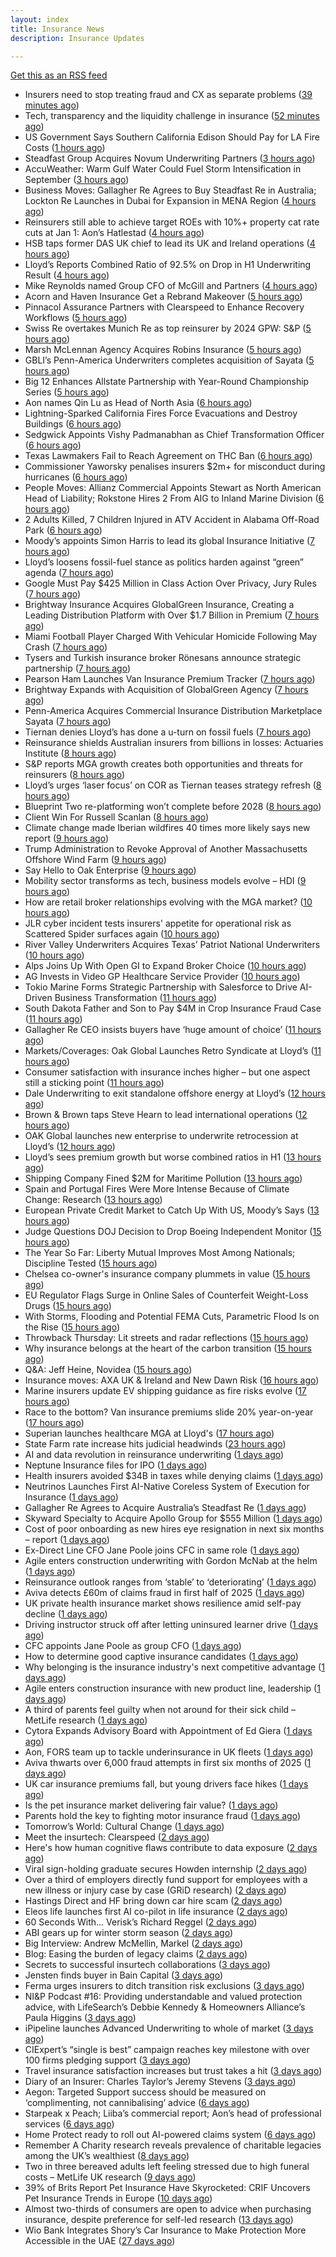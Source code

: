 ```yaml
---
layout: index
title: Insurance News
description: Insurance Updates

---
```


[Get this as an RSS feed](/insurance.rss)

<!-- news_marker starts -->
- Insurers need to stop treating fraud and CX as separate problems ([39 minutes ago](https://www.dig-in.com/opinion/insurers-to-stop-treating-fraud-and-cx-as-separate-problems))
- Tech, transparency and the liquidity challenge in insurance ([52 minutes ago](https://www.dig-in.com/opinion/tech-transparency-and-liquidity-challenge-in-insurance))
- US Government Says Southern California Edison Should Pay for LA Fire Costs ([1 hours ago](https://www.insurancejournal.com/news/west/2025/09/04/837972.htm))
- Steadfast Group Acquires Novum Underwriting Partners ([3 hours ago](https://www.insurancejournal.com/news/midwest/2025/09/04/837942.htm))
- AccuWeather: Warm Gulf Water Could Fuel Storm Intensification in September ([3 hours ago](https://www.insurancejournal.com/news/southcentral/2025/09/04/837939.htm))
- Business Moves: Gallagher Re Agrees to Buy Steadfast Re in Australia; Lockton Re Launches in Dubai for Expansion in MENA Region ([4 hours ago](https://www.insurancejournal.com/news/international/2025/09/04/837933.htm))
- Reinsurers still able to achieve target ROEs with 10%+ property cat rate cuts at Jan 1: Aon’s Hatlestad ([4 hours ago](https://www.reinsurancene.ws/reinsurers-still-able-to-achieve-target-roes-with-10-property-cat-rate-cuts-at-jan-1-aons-hatlestad/))
- HSB taps former DAS UK chief to lead its UK and Ireland operations ([4 hours ago](https://www.insurancebusinessmag.com/uk/news/breaking-news/hsb-taps-former-das-uk-chief-to-lead-its-uk-and-ireland-operations-548501.aspx))
- Lloyd’s Reports Combined Ratio of 92.5% on Drop in H1 Underwriting Result ([4 hours ago](https://www.insurancejournal.com/news/international/2025/09/04/837923.htm))
- Mike Reynolds named Group CFO of McGill and Partners ([4 hours ago](https://www.reinsurancene.ws/mike-reynolds-named-group-cfo-of-mcgill-and-partners/))
- Acorn and Haven Insurance Get a Rebrand Makeover ([5 hours ago](https://insurance-edge.net/2025/09/04/acorn-and-haven-insurance-get-a-rebrand-makeover/))
- Pinnacol Assurance Partners with Clearspeed to Enhance Recovery Workflows ([5 hours ago](https://www.insurtechinsights.com/pinnacol-assurance-partners-with-clearspeed-to-enhance-recovery-workflows/))
- Swiss Re overtakes Munich Re as top reinsurer by 2024 GPW: S&P ([5 hours ago](https://www.reinsurancene.ws/swiss-re-overtakes-munich-re-as-top-reinsurer-by-2024-gpw-sp/))
- Marsh McLennan Agency Acquires Robins Insurance ([5 hours ago](https://www.insurtechinsights.com/marsh-mclennan-agency-acquires-robins-insurance/))
- GBLI’s Penn-America Underwriters completes acquisition of Sayata ([5 hours ago](https://www.reinsurancene.ws/gblis-penn-america-underwriters-completes-acquisition-of-sayata/))
- Big 12 Enhances Allstate Partnership with Year-Round Championship Series ([5 hours ago](https://www.insurancejournal.com/news/midwest/2025/09/04/837914.htm))
- Aon names Qin Lu as Head of North Asia ([6 hours ago](https://www.reinsurancene.ws/aon-names-qin-lu-as-head-of-north-asia/))
- Lightning-Sparked California Fires Force Evacuations and Destroy Buildings ([6 hours ago](https://www.insurancejournal.com/news/west/2025/09/04/837912.htm))
- Sedgwick Appoints Vishy Padmanabhan as Chief Transformation Officer ([6 hours ago](https://www.insurtechinsights.com/sedgwick-appoints-vishy-padmanabhan-as-chief-transformation-officer/))
- Texas Lawmakers Fail to Reach Agreement on THC Ban ([6 hours ago](https://www.insurancejournal.com/news/southcentral/2025/09/04/837902.htm))
- Commissioner Yaworsky penalises insurers $2m+ for misconduct during hurricanes ([6 hours ago](https://www.reinsurancene.ws/commissioner-yaworsky-penalises-insurers-2m-for-misconduct-during-hurricanes/))
- People Moves: Allianz Commercial Appoints Stewart as North American Head of Liability; Rokstone Hires 2 From AIG to Inland Marine Division ([6 hours ago](https://www.insurancejournal.com/news/national/2025/09/04/837755.htm))
- 2 Adults Killed, 7 Children Injured in ATV Accident in Alabama Off-Road Park ([6 hours ago](https://www.insurancejournal.com/news/southeast/2025/09/04/837894.htm))
- Moody’s appoints Simon Harris to lead its global Insurance Initiative ([7 hours ago](https://www.reinsurancene.ws/moodys-appoints-simon-harris-to-lead-its-global-insurance-initiative/))
- Lloyd’s loosens fossil-fuel stance as politics harden against “green” agenda ([7 hours ago](https://www.insurancebusinessmag.com/uk/news/breaking-news/lloyds-loosens-fossilfuel-stance-as-politics-harden-against-green-agenda-548479.aspx))
- Google Must Pay $425 Million in Class Action Over Privacy, Jury Rules ([7 hours ago](https://www.insurancejournal.com/news/national/2025/09/04/837888.htm))
- Brightway Insurance Acquires GlobalGreen Insurance, Creating a Leading Distribution Platform with Over $1.7 Billion in Premium ([7 hours ago](https://www.insurtechinsights.com/brightway-insurance-acquires-globalgreen-insurance-creating-a-leading-distribution-platform-with-over-1-7-billion-in-premium/))
- Miami Football Player Charged With Vehicular Homicide Following May Crash ([7 hours ago](https://www.insurancejournal.com/news/southeast/2025/09/04/837885.htm))
- Tysers and Turkish insurance broker Rönesans announce strategic partnership ([7 hours ago](https://www.reinsurancene.ws/tysers-and-turkish-insurance-broker-ronesans-announce-strategic-partnership/))
- Pearson Ham Launches Van Insurance Premium Tracker ([7 hours ago](https://insurance-edge.net/2025/09/04/pearson-ham-launches-van-insurance-premium-tracker/))
- Brightway Expands with Acquisition of GlobalGreen Agency ([7 hours ago](https://www.insurancejournal.com/news/southeast/2025/09/04/837878.htm))
- Penn-America Acquires Commercial Insurance Distribution Marketplace Sayata ([7 hours ago](https://www.insurancejournal.com/news/east/2025/09/04/837826.htm))
- Tiernan denies Lloyd’s has done a u-turn on fossil fuels ([7 hours ago](https://www.postonline.co.uk/lloyd%E2%80%99slondon/7958955/tiernan-denies-lloyd%E2%80%99s-has-done-a-u-turn-on-fossil-fuels))
- Reinsurance shields Australian insurers from billions in losses: Actuaries Institute ([8 hours ago](https://www.reinsurancene.ws/reinsurance-shields-australian-insurers-from-billions-in-losses-actuaries-institute/))
- S&P reports MGA growth creates both opportunities and threats for reinsurers ([8 hours ago](https://www.reinsurancene.ws/sp-reports-mga-growth-creates-both-opportunities-and-threats-for-reinsurers/))
- Lloyd’s urges ‘laser focus’ on COR as Tiernan teases strategy refresh ([8 hours ago](https://www.postonline.co.uk/lloyd%E2%80%99slondon/7958954/lloyd%E2%80%99s-urges-%E2%80%98laser-focus%E2%80%99-on-cor-as-tiernan-teases-strategy-refresh))
- Blueprint Two re-platforming won’t complete before 2028 ([8 hours ago](https://www.postonline.co.uk/lloyd%E2%80%99slondon/7958953/blueprint-two-re-platforming-won%E2%80%99t-complete-before-2028))
- Client Win For Russell Scanlan ([8 hours ago](https://insurance-edge.net/2025/09/04/client-win-for-russell-scanlan/))
- Climate change made Iberian wildfires 40 times more likely says new report ([9 hours ago](https://www.insurancebusinessmag.com/uk/news/catastrophe/climate-change-made-iberian-wildfires-40-times-more-likely-says-new-report-548466.aspx))
- Trump Administration to Revoke Approval of Another Massachusetts Offshore Wind Farm ([9 hours ago](https://www.insurancejournal.com/news/east/2025/09/04/837864.htm))
- Say Hello to Oak Enterprise ([9 hours ago](https://insurance-edge.net/2025/09/04/say-hello-to-oak-enterprise/))
- Mobility sector transforms as tech, business models evolve – HDI ([9 hours ago](https://www.insurancebusinessmag.com/uk/news/auto-motor/mobility-sector-transforms-as-tech-business-models-evolve--hdi-548437.aspx))
- How are retail broker relationships evolving with the MGA market? ([10 hours ago](https://www.insurancebusinessmag.com/uk/tv/how-are-retail-broker-relationships-evolving-with-the-mga-market-548433.aspx))
- JLR cyber incident tests insurers' appetite for operational risk as Scattered Spider surfaces again ([10 hours ago](https://www.insurancebusinessmag.com/uk/news/cyber/jlr-cyber-incident-tests-insurers-appetite-for-operational-risk-as-scattered-spider-surfaces-again-548432.aspx))
- River Valley Underwriters Acquires Texas’ Patriot National Underwriters ([10 hours ago](https://www.insurancejournal.com/news/southcentral/2025/09/04/837801.htm))
- Alps Joins Up With Open GI to Expand Broker Choice ([10 hours ago](https://insurance-edge.net/2025/09/04/alps-joins-up-with-open-gi-to-expand-broker-choice/))
- AG Invests in Video GP Healthcare Service Provider ([10 hours ago](https://insurance-edge.net/2025/09/04/ag-invests-in-video-gp-healthcare-service-provider/))
- Tokio Marine Forms Strategic Partnership with Salesforce to Drive AI-Driven Business Transformation ([11 hours ago](https://www.insurtechinsights.com/tokio-marine-forms-strategic-partnership-with-salesforce-to-drive-ai-driven-business-transformation/))
- South Dakota Father and Son to Pay $4M in Crop Insurance Fraud Case ([11 hours ago](https://www.insurancejournal.com/news/midwest/2025/09/04/837809.htm))
- Gallagher Re CEO insists buyers have ‘huge amount of choice’ ([11 hours ago](https://www.postonline.co.uk/reinsurance/7958947/gallagher-re-ceo-insists-buyers-have-%E2%80%98huge-amount-of-choice%E2%80%99))
- Markets/Coverages: Oak Global Launches Retro Syndicate at Lloyd’s ([11 hours ago](https://www.insurancejournal.com/news/international/2025/09/04/837861.htm))
- Consumer satisfaction with insurance inches higher – but one aspect still a sticking point ([11 hours ago](https://www.insurancebusinessmag.com/uk/news/breaking-news/consumer-satisfaction-with-insurance-inches-higher--but-one-aspect-still-a-sticking-point-548416.aspx))
- Dale Underwriting to exit standalone offshore energy at Lloyd’s ([12 hours ago](https://www.insurancebusinessmag.com/uk/news/breaking-news/dale-underwriting-to-exit-standalone-offshore-energy-at-lloyds-548413.aspx))
- Brown & Brown taps Steve Hearn to lead international operations ([12 hours ago](https://www.insurancebusinessmag.com/uk/news/breaking-news/brown-and-brown-taps-steve-hearn-to-lead-international-operations-548410.aspx))
- OAK Global launches new enterprise to underwrite retrocession at Lloyd’s ([12 hours ago](https://www.insurancebusinessmag.com/uk/news/property-insurance/oak-global-launches-new-enterprise-to-underwrite-retrocession-at-lloyds-548406.aspx))
- Lloyd’s sees premium growth but worse combined ratios in H1 ([13 hours ago](https://www.insurancebusinessmag.com/uk/news/breaking-news/lloyds-sees-premium-growth-but-worse-combined-ratios-in-h1-548394.aspx))
- Shipping Company Fined $2M for Maritime Pollution ([13 hours ago](https://www.insurancejournal.com/news/southcentral/2025/09/04/837795.htm))
- Spain and Portugal Fires Were More Intense Because of Climate Change: Research ([13 hours ago](https://www.insurancejournal.com/news/international/2025/09/04/837852.htm))
- European Private Credit Market to Catch Up With US, Moody’s Says ([13 hours ago](https://www.insurancejournal.com/news/international/2025/09/04/837848.htm))
- Judge Questions DOJ Decision to Drop Boeing Independent Monitor ([15 hours ago](https://www.insurancejournal.com/news/national/2025/09/04/837785.htm))
- The Year So Far: Liberty Mutual Improves Most Among Nationals; Discipline Tested ([15 hours ago](https://www.insurancejournal.com/news/national/2025/09/04/837788.htm))
- Chelsea co-owner's insurance company plummets in value ([15 hours ago](https://www.insurancebusinessmag.com/uk/news/breaking-news/chelsea-coowners-insurance-company-plummets-in-value-548361.aspx))
- EU Regulator Flags Surge in Online Sales of Counterfeit Weight-Loss Drugs ([15 hours ago](https://www.insurancejournal.com/news/international/2025/09/04/837764.htm))
- With Storms, Flooding and Potential FEMA Cuts, Parametric Flood Is on the Rise ([15 hours ago](https://www.insurancejournal.com/news/southeast/2025/09/04/837828.htm))
- Throwback Thursday: Lit streets and radar reflections ([15 hours ago](https://www.postonline.co.uk/personal/7956764/throwback-thursday-lit-streets-and-radar-reflections))
- Why insurance belongs at the heart of the carbon transition ([15 hours ago](https://www.postonline.co.uk/commercial/7958927/why-insurance-belongs-at-the-heart-of-the-carbon-transition))
- Q&A: Jeff Heine, Novidea ([15 hours ago](https://www.postonline.co.uk/technology/7957699/qa-jeff-heine-novidea))
- Insurance moves: AXA UK & Ireland and New Dawn Risk ([16 hours ago](https://www.insurancebusinessmag.com/uk/news/breaking-news/insurance-moves-axa-uk-and-ireland-and-new-dawn-risk-548375.aspx))
- Marine insurers update EV shipping guidance as fire risks evolve ([17 hours ago](https://www.insurancebusinessmag.com/uk/news/marine/marine-insurers-update-ev-shipping-guidance-as-fire-risks-evolve-548373.aspx))
- Race to the bottom? Van insurance premiums slide 20% year-on-year ([17 hours ago](https://www.insurancebusinessmag.com/uk/news/auto-motor/race-to-the-bottom-van-insurance-premiums-slide-20-yearonyear-548371.aspx))
- Superian launches healthcare MGA at Lloyd's ([17 hours ago](https://www.insurancebusinessmag.com/uk/news/life-insurance/superian-launches-healthcare-mga-at-lloyds-548370.aspx))
- State Farm rate increase hits judicial headwinds ([23 hours ago](https://www.dig-in.com/news/state-farm-rate-increase-hits-judicial-headwinds))
- AI and data revolution in reinsurance underwriting ([1 days ago](https://www.dig-in.com/opinion/ai-and-data-revolution-in-reinsurance-underwriting))
- Neptune Insurance files for IPO ([1 days ago](https://www.dig-in.com/articles/neptune-insurance-files-for-ipo))
- Health insurers avoided $34B in taxes while denying claims ([1 days ago](https://www.dig-in.com/news/health-insurers-avoided-34b-in-taxes-while-denying-claims))
- Neutrinos Launches First AI-Native Coreless System of Execution for Insurance ([1 days ago](https://www.insurtechinsights.com/neutrinos-launches-first-ai-native-coreless-system-of-execution-for-insurance/))
- Gallagher Re Agrees to Acquire Australia’s Steadfast Re ([1 days ago](https://www.insurtechinsights.com/gallagher-re-agrees-to-acquire-australias-steadfast-re/))
- Skyward Specialty to Acquire Apollo Group for $555 Million ([1 days ago](https://www.insurtechinsights.com/skyward-specialty-to-acquire-apollo-group-for-555-million/))
- Cost of poor onboarding as new hires eye resignation in next six months – report ([1 days ago](https://www.insurancebusinessmag.com/uk/business-strategy/cost-of-poor-onboarding-as-new-hires-eye-resignation-in-next-six-months--report-548328.aspx))
- Ex-Direct Line CFO Jane Poole joins CFC in same role ([1 days ago](https://www.insurancebusinessmag.com/uk/news/breaking-news/exdirect-line-cfo-jane-poole-joins-cfc-in-same-role-548279.aspx))
- Agile enters construction underwriting with Gordon McNab at the helm ([1 days ago](https://www.insurtechinsights.com/agile-enters-construction-underwriting-with-gordon-mcnab-at-the-helm/))
- Reinsurance outlook ranges from ‘stable’ to ‘deteriorating’ ([1 days ago](https://www.postonline.co.uk/reinsurance/7958944/reinsurance-outlook-ranges-from-%E2%80%98stable%E2%80%99-to-%E2%80%98deteriorating%E2%80%99))
- Aviva detects £60m of claims fraud in first half of 2025 ([1 days ago](https://www.postonline.co.uk/news/7958946/aviva-detects-%C2%A360m-of-claims-fraud-in-first-half-of-2025))
- UK private health insurance market shows resilience amid self-pay decline ([1 days ago](https://www.insurancebusinessmag.com/uk/news/life-insurance/uk-private-health-insurance-market-shows-resilience-amid-selfpay-decline-548276.aspx))
- Driving instructor struck off after letting uninsured learner drive ([1 days ago](https://www.insurancebusinessmag.com/uk/news/legal-insights/driving-instructor-struck-off-after-letting-uninsured-learner-drive-548275.aspx))
- CFC appoints Jane Poole as group CFO ([1 days ago](https://www.postonline.co.uk/news/7958945/cfc-appoints-jane-poole-as-group-cfo))
- How to determine good captive insurance candidates ([1 days ago](https://www.dig-in.com/advisers/opinion/how-to-determine-good-captive-insurance-candidates))
- Why belonging is the insurance industry's next competitive advantage ([1 days ago](https://www.insurancebusinessmag.com/uk/news/diversity-inclusion/why-belonging-is-the-insurance-industrys-next-competitive-advantage-548171.aspx))
- Agile enters construction insurance with new product line, leadership ([1 days ago](https://www.insurancebusinessmag.com/uk/news/construction-engineering/agile-enters-construction-insurance-with-new-product-line-leadership-548263.aspx))
- A third of parents feel guilty when not around for their sick child – MetLife research ([1 days ago](https://ifamagazine.com/a-third-of-parents-feel-guilty-when-not-around-for-their-sick-child-metlife-research/))
- Cytora Expands Advisory Board with Appointment of Ed Giera ([1 days ago](https://www.insurtechinsights.com/cytora-expands-advisory-board-with-appointment-of-ed-giera/))
- Aon, FORS team up to tackle underinsurance in UK fleets ([1 days ago](https://www.insurancebusinessmag.com/uk/news/auto-motor/aon-fors-team-up-to-tackle-underinsurance-in-uk-fleets-548260.aspx))
- Aviva thwarts over 6,000 fraud attempts in first six months of 2025 ([1 days ago](https://www.insurancebusinessmag.com/uk/news/breaking-news/aviva-thwarts-over-6000-fraud-attempts-in-first-six-months-of-2025-548258.aspx))
- UK car insurance premiums fall, but young drivers face hikes ([1 days ago](https://www.insurancebusinessmag.com/uk/news/auto-motor/uk-car-insurance-premiums-fall-but-young-drivers-face-hikes-548243.aspx))
- Is the pet insurance market delivering fair value? ([1 days ago](https://www.postonline.co.uk/personal/7958177/is-the-pet-insurance-market-delivering-fair-value))
- Parents hold the key to fighting motor insurance fraud ([1 days ago](https://www.postonline.co.uk/claims/7958260/parents-hold-the-key-to-fighting-motor-insurance-fraud))
- Tomorrow’s World: Cultural Change ([1 days ago](https://www.postonline.co.uk/regulation/7958189/tomorrow%E2%80%99s-world-cultural-change))
- Meet the insurtech: Clearspeed ([2 days ago](https://www.dig-in.com/news/meet-the-insurtech-clearspeed))
- Here's how human cognitive flaws contribute to data exposure ([2 days ago](https://www.dig-in.com/opinion/how-cognitive-flaws-contribute-to-data-exposure))
- Viral sign-holding graduate secures Howden internship ([2 days ago](https://www.postonline.co.uk/broker/7958941/viral-sign-holding-graduate-secures-howden-internship))
- Over a third of employers directly fund support for employees with a new illness or injury case by case (GRiD research) ([2 days ago](https://ifamagazine.com/over-a-third-36-of-employers-directly-fund-support-for-employees-with-a-new-illness-or-injury-case-by-case-grid-research/))
- Hastings Direct and HF bring down car hire scam ([2 days ago](https://www.postonline.co.uk/personal/7958940/hastings-direct-and-hf-bring-down-car-hire-scam))
- Eleos life launches first AI co-pilot in life insurance ([2 days ago](https://ifamagazine.com/eleos-life-launches-first-ai-co-pilot-in-life-insurance/))
- 60 Seconds With... Verisk’s Richard Reggel ([2 days ago](https://www.postonline.co.uk/technology/7958029/60-seconds-with-verisk%E2%80%99s-richard-reggel))
- ABI gears up for winter storm season ([2 days ago](https://www.postonline.co.uk/claims/7958926/abi-gears-up-for-winter-storm-season))
- Big Interview: Andrew McMellin, Markel ([2 days ago](https://www.postonline.co.uk/lloyd%E2%80%99slondon/7958273/big-interview-andrew-mcmellin-markel))
- Blog: Easing the burden of legacy claims ([2 days ago](https://www.postonline.co.uk/claims/7958292/blog-easing-the-burden-of-legacy-claims))
- Secrets to successful insurtech collaborations ([3 days ago](https://www.dig-in.com/news/secrets-to-successful-insurtech-collaborations))
- Jensten finds buyer in Bain Capital ([3 days ago](https://www.postonline.co.uk/news/7958931/jensten-finds-buyer-in-bain-capital))
- Ferma urges insurers to ditch transition risk exclusions ([3 days ago](https://www.postonline.co.uk/commercial/7958930/ferma-urges-insurers-to-ditch-transition-risk-exclusions))
- NI&P Podcast #16: Providing understandable and valued protection advice, with LifeSearch’s Debbie Kennedy & Homeowners Alliance’s Paula Higgins ([3 days ago](https://ifamagazine.com/nip-podcast-16-providing-understandable-and-valued-protection-advice-with-lifesearchs-debbie-kennedy-homeowners-alliances-paula-higgins/))
- iPipeline launches Advanced Underwriting to whole of market ([3 days ago](https://ifamagazine.com/ipipeline-launches-advanced-underwriting-to-whole-of-market/))
- CIExpert’s “single is best” campaign reaches key milestone with over 100 firms pledging support ([3 days ago](https://ifamagazine.com/ciexperts-single-is-best-campaign-reaches-key-milestone-with-over-100-firms-pledging-support/))
- Travel insurance satisfaction increases but trust takes a hit ([3 days ago](https://www.postonline.co.uk/personal/7958863/travel-insurance-satisfaction-increases-but-trust-takes-a-hit))
- Diary of an Insurer: Charles Taylor’s Jeremy Stevens ([3 days ago](https://www.postonline.co.uk/technology/7957628/diary-of-an-insurer-charles-taylor%E2%80%99s-jeremy-stevens))
- Aegon: Targeted Support success should be measured on ‘complimenting, not cannibalising’ advice ([6 days ago](https://ifamagazine.com/aegon-targeted-support-success-should-be-measured-on-complimenting-not-cannibalising-advice/))
- Starpeak x Peach; Liiba’s commercial report; Aon’s head of professional services ([6 days ago](https://www.postonline.co.uk/news/7958924/starpeak-x-peach-liiba%E2%80%99s-commercial-report-aon%E2%80%99s-head-of-professional-services))
- Home Protect ready to roll out AI-powered claims system ([6 days ago](https://www.postonline.co.uk/news/7958319/home-protect-ready-to-roll-out-ai-powered-claims-system))
- Remember A Charity research reveals prevalence of charitable legacies among the UK’s wealthiest ([8 days ago](https://ifamagazine.com/remember-a-charity-research-reveals-prevalence-of-charitable-legacies-among-the-uks-wealthiest/))
- Two in three bereaved adults left feeling stressed due to high funeral costs – MetLife UK research ([9 days ago](https://ifamagazine.com/two-in-three-bereaved-adults-left-feeling-stressed-due-to-high-funeral-costs-metlife-uk-research/))
- 39% of Brits Report Pet Insurance Have Skyrocketed: CRIF Uncovers Pet Insurance Trends in Europe ([10 days ago](https://thefintechtimes.com/39-of-brits-report-pet-insurance-have-skyrocketed-crif-uncovers-pet-insurance-trends-in-europe/))
- Almost two-thirds of consumers are open to advice when purchasing insurance, despite preference for self-led research ([13 days ago](https://ifamagazine.com/almost-two-thirds-of-consumers-are-open-to-advice-when-purchasing-insurance-despite-preference-for-self-led-research/))
- Wio Bank Integrates Shory’s Car Insurance to Make Protection More Accessible in the UAE ([27 days ago](https://thefintechtimes.com/wio-bank-integrates-shorys-car-insurance-to-make-protection-more-accessible-in-the-uae/))

<!-- news_marker ends -->